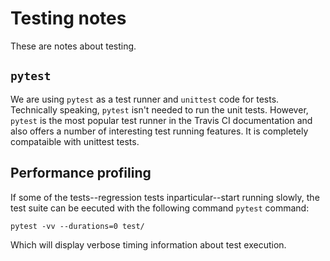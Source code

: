 # Testing notes

These are notes about testing.

## `pytest`
We are using `pytest` as a test runner and `unittest` code for tests. Technically speaking, `pytest` isn't needed to run the unit tests. However, `pytest` is the most popular test runner in the Travis CI documentation and also offers a number of interesting test running features. It is completely compataible with unittest tests.

## Performance profiling

If some of the tests--regression tests inparticular--start running slowly, the test suite can be eecuted with the following command `pytest` command:

```
pytest -vv --durations=0 test/
```

Which will display verbose timing information about test execution.
